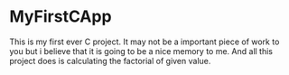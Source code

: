 # MyFirstCApp
This is my first ever C project. It may not be a important piece of work to you but i believe that it is going to be a nice memory to me. 
And all this project does is calculating the factorial of given value.

